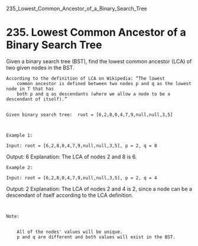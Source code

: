 235_Lowest_Common_Ancestor_of_a_Binary_Search_Tree
# 235. Lowest Common Ancestor of a Binary Search Tree

Given a binary search tree (BST), find the lowest common ancestor (LCA) of two given nodes in
        the BST.

    According to the definition of LCA on Wikipedia: “The lowest
        common ancestor is defined between two nodes p and q as the lowest node in T that has
        both p and q as descendants (where we allow a node to be a descendant of itself).”
    

    Given binary search tree:  root = [6,2,8,0,4,7,9,null,null,3,5]
    
     

    Example 1:

    Input: root = [6,2,8,0,4,7,9,null,null,3,5], p = 2, q = 8
Output: 6
Explanation: The LCA of nodes 2 and 8 is 6.

    Example 2:

    Input: root = [6,2,8,0,4,7,9,null,null,3,5], p = 2, q = 4
Output: 2
Explanation: The LCA of nodes 2 and 4 is 2, since a node can be a descendant of itself according to the LCA definition.

     

    Note:

    
        All of the nodes' values will be unique.
        p and q are different and both values will exist in the BST.